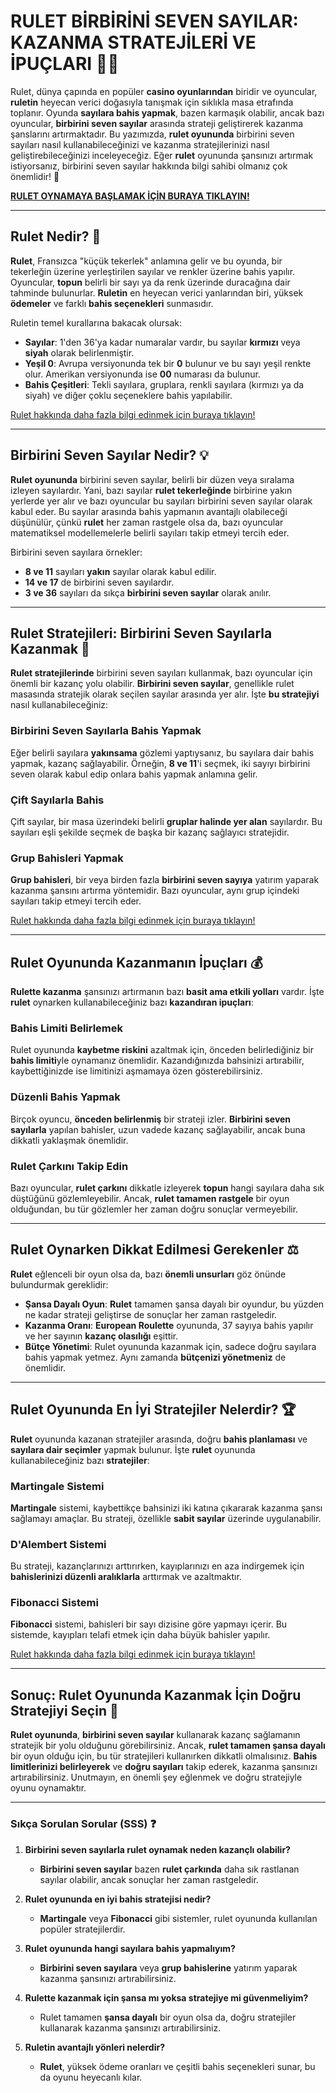 # RULET BİRBİRİNİ SEVEN SAYILAR: KAZANMA STRATEJİLERİ VE İPUÇLARI 🎉🎰

Rulet, dünya çapında en popüler **casino oyunlarından** biridir ve oyuncular, **ruletin** heyecan verici doğasıyla tanışmak için sıklıkla masa etrafında toplanır. Oyunda **sayılara bahis yapmak**, bazen karmaşık olabilir, ancak bazı oyuncular, **birbirini seven sayılar** arasında strateji geliştirerek kazanma şanslarını artırmaktadır. Bu yazımızda, **rulet oyununda** birbirini seven sayıları nasıl kullanabileceğinizi ve kazanma stratejilerinizi nasıl geliştirebileceğinizi inceleyeceğiz. Eğer **rulet** oyununda şansınızı artırmak istiyorsanız, birbirini seven sayılar hakkında bilgi sahibi olmanız çok önemlidir! 🎲

[**RULET OYNAMAYA BAŞLAMAK İÇİN BURAYA TIKLAYIN!**](https://casinotr.link/gWCRZ4)

---

## Rulet Nedir? 🎡

**Rulet**, Fransızca "küçük tekerlek" anlamına gelir ve bu oyunda, bir tekerleğin üzerine yerleştirilen sayılar ve renkler üzerine bahis yapılır. Oyuncular, **topun** belirli bir sayı ya da renk üzerinde duracağına dair tahminde bulunurlar. **Ruletin** en heyecan verici yanlarından biri, yüksek **ödemeler** ve farklı **bahis seçenekleri** sunmasıdır. 

Ruletin temel kurallarına bakacak olursak:

- **Sayılar**: 1'den 36'ya kadar numaralar vardır, bu sayılar **kırmızı** veya **siyah** olarak belirlenmiştir. 
- **Yeşil 0**: Avrupa versiyonunda tek bir **0** bulunur ve bu sayı yeşil renkte olur. Amerikan versiyonunda ise **00** numarası da bulunur.
- **Bahis Çeşitleri**: Tekli sayılara, gruplara, renkli sayılara (kırmızı ya da siyah) ve diğer çoklu seçeneklere bahis yapılabilir.

[Rulet hakkında daha fazla bilgi edinmek için buraya tıklayın!](https://casinotr.link/gWCRZ4)

---

## Birbirini Seven Sayılar Nedir? 💡

**Rulet oyununda** birbirini seven sayılar, belirli bir düzen veya sıralama izleyen sayılardır. Yani, bazı sayılar **rulet tekerleğinde** birbirine yakın yerlerde yer alır ve bazı oyuncular bu sayıları birbirini seven sayılar olarak kabul eder. Bu sayılar arasında bahis yapmanın avantajlı olabileceği düşünülür, çünkü **rulet** her zaman rastgele olsa da, bazı oyuncular matematiksel modellemelerle belirli sayıları takip etmeyi tercih eder.

Birbirini seven sayılara örnekler:

- **8 ve 11** sayıları **yakın** sayılar olarak kabul edilir.
- **14 ve 17** de birbirini seven sayılardır.
- **3 ve 36** sayıları da sıkça **birbirini seven sayılar** olarak anılır.

---

## Rulet Stratejileri: Birbirini Seven Sayılarla Kazanmak 🎯

**Rulet stratejilerinde** birbirini seven sayıları kullanmak, bazı oyuncular için önemli bir kazanç yolu olabilir. **Birbirini seven sayılar**, genellikle rulet masasında stratejik olarak seçilen sayılar arasında yer alır. İşte **bu stratejiyi** nasıl kullanabileceğiniz:

### **Birbirini Seven Sayılarla Bahis Yapmak**
Eğer belirli sayılara **yakınsama** gözlemi yaptıysanız, bu sayılara dair bahis yapmak, kazanç sağlayabilir. Örneğin, **8 ve 11**'i seçmek, iki sayıyı birbirini seven olarak kabul edip onlara bahis yapmak anlamına gelir. 

### **Çift Sayılarla Bahis**
Çift sayılar, bir masa üzerindeki belirli **gruplar halinde yer alan** sayılardır. Bu sayıları eşli şekilde seçmek de başka bir kazanç sağlayıcı stratejidir. 

### **Grup Bahisleri Yapmak**
**Grup bahisleri**, bir veya birden fazla **birbirini seven sayıya** yatırım yaparak kazanma şansını artırma yöntemidir. Bazı oyuncular, aynı grup içindeki sayıları takip etmeyi tercih eder.

[Rulet hakkında daha fazla bilgi edinmek için buraya tıklayın!](https://casinotr.link/gWCRZ4)

---

## Rulet Oyununda Kazanmanın İpuçları 💰

**Rulette kazanma** şansınızı artırmanın bazı **basit ama etkili yolları** vardır. İşte **rulet** oynarken kullanabileceğiniz bazı **kazandıran ipuçları**:

### **Bahis Limiti Belirlemek**
Rulet oyununda **kaybetme riskini** azaltmak için, önceden belirlediğiniz bir **bahis limiti**yle oynamanız önemlidir. Kazandığınızda bahsinizi artırabilir, kaybettiğinizde ise limitinizi aşmamaya özen gösterebilirsiniz.

### **Düzenli Bahis Yapmak**
Birçok oyuncu, **önceden belirlenmiş** bir strateji izler. **Birbirini seven sayılarla** yapılan bahisler, uzun vadede kazanç sağlayabilir, ancak buna dikkatli yaklaşmak önemlidir. 

### **Rulet Çarkını Takip Edin**
Bazı oyuncular, **rulet çarkını** dikkatle izleyerek **topun** hangi sayılara daha sık düştüğünü gözlemleyebilir. Ancak, **rulet tamamen rastgele** bir oyun olduğundan, bu tür gözlemler her zaman doğru sonuçlar vermeyebilir.

---

## Rulet Oynarken Dikkat Edilmesi Gerekenler ⚖️

**Rulet** eğlenceli bir oyun olsa da, bazı **önemli unsurları** göz önünde bulundurmak gereklidir:

- **Şansa Dayalı Oyun**: **Rulet** tamamen şansa dayalı bir oyundur, bu yüzden ne kadar strateji geliştirse de sonuçlar her zaman rastgeledir.
- **Kazanma Oranı**: **European Roulette** oyununda, 37 sayıya bahis yapılır ve her sayının **kazanç olasılığı** eşittir.
- **Bütçe Yönetimi**: Rulet oyununda kazanmak için, sadece doğru sayılara bahis yapmak yetmez. Aynı zamanda **bütçenizi yönetmeniz** de önemlidir.

---

## Rulet Oyununda En İyi Stratejiler Nelerdir? 🏆

**Rulet** oyununda kazanan stratejiler arasında, doğru **bahis planlaması** ve **sayılara dair seçimler** yapmak bulunur. İşte **rulet** oyununda kullanabileceğiniz bazı **stratejiler**:

### **Martingale Sistemi**
**Martingale** sistemi, kaybettikçe bahsinizi iki katına çıkararak kazanma şansı sağlamayı amaçlar. Bu strateji, özellikle **sabit sayılar** üzerinde uygulanabilir.

### **D'Alembert Sistemi**
Bu strateji, kazançlarınızı arttırırken, kayıplarınızı en aza indirgemek için **bahislerinizi düzenli aralıklarla** arttırmak ve azaltmaktır.

### **Fibonacci Sistemi**
**Fibonacci** sistemi, bahisleri bir sayı dizisine göre yapmayı içerir. Bu sistemde, kayıpları telafi etmek için daha büyük bahisler yapılır. 

[Rulet hakkında daha fazla bilgi edinmek için buraya tıklayın!](https://casinotr.link/gWCRZ4)

---

## Sonuç: Rulet Oyununda Kazanmak İçin Doğru Stratejiyi Seçin 🎯

**Rulet oyununda**, **birbirini seven sayılar** kullanarak kazanç sağlamanın stratejik bir yolu olduğunu görebilirsiniz. Ancak, **rulet tamamen şansa dayalı** bir oyun olduğu için, bu tür stratejileri kullanırken dikkatli olmalısınız. **Bahis limitlerinizi belirleyerek** ve **doğru sayıları** takip ederek, kazanma şansınızı artırabilirsiniz. Unutmayın, en önemli şey eğlenmek ve doğru stratejiyle oyunu oynamaktır.

---

### Sıkça Sorulan Sorular (SSS) ❓

1. **Birbirini seven sayılarla rulet oynamak neden kazançlı olabilir?**
   - **Birbirini seven sayılar** bazen **rulet çarkında** daha sık rastlanan sayılar olabilir, ancak sonuçlar her zaman rastgeledir.

2. **Rulet oyununda en iyi bahis stratejisi nedir?**
   - **Martingale** veya **Fibonacci** gibi sistemler, rulet oyununda kullanılan popüler stratejilerdir.

3. **Rulet oyununda hangi sayılara bahis yapmalıyım?**
   - **Birbirini seven sayılara** veya **grup bahislerine** yatırım yaparak kazanma şansınızı artırabilirsiniz.

4. **Rulette kazanmak için şansa mı yoksa stratejiye mi güvenmeliyim?**
   - Rulet tamamen **şansa dayalı** bir oyun olsa da, doğru stratejiler kullanarak kazanma şansınızı artırabilirsiniz.

5. **Ruletin avantajlı yönleri nelerdir?**
   - **Rulet**, yüksek ödeme oranları ve çeşitli bahis seçenekleri sunar, bu da oyunu heyecanlı kılar.
